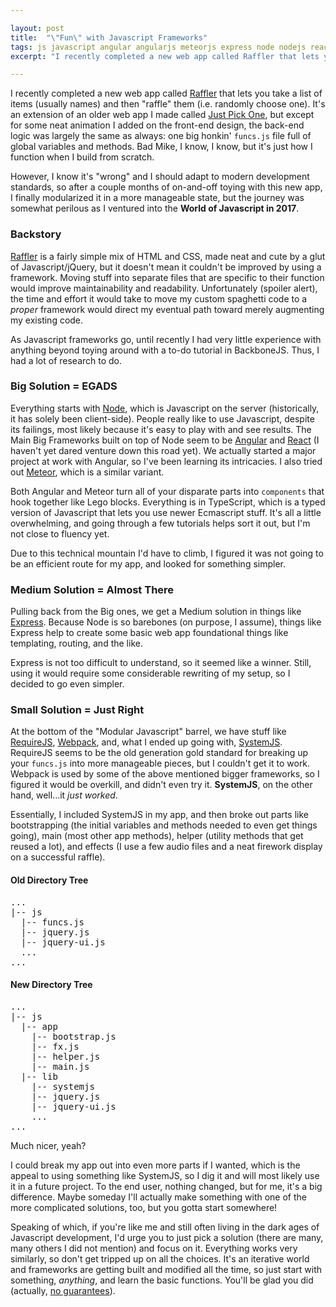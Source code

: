 ```yaml
---

layout: post
title:  "\"Fun\" with Javascript Frameworks"
tags: js javascript angular angularjs meteorjs express node nodejs reactjs framework systemjs webpack requirejs raffler typescript
excerpt: "I recently completed a new web app called Raffler that lets you take a list of items (usually names) and then 'raffle' them (i.e. randomly choose one)."

---
```


I recently completed a new web app called [Raffler](https://raffler.codana.me) that lets you take a list of items (usually names) and then "raffle" them (i.e. randomly choose one). It's an extension of an older web app I made called [Just Pick One](https://codaname.neb.host/jpo), but except for some neat animation I added on the front-end design, the back-end logic was largely the same as always: one big honkin' `funcs.js` file full of global variables and methods. Bad Mike, I know, I know, but it's just how I function when I build from scratch.

However, I know it's "wrong" and I should adapt to modern development standards, so after a couple months of on-and-off toying with this new app, I finally modularized it in a more manageable state, but the journey was somewhat perilous as I ventured into the **World of Javascript in 2017**.

<!--more-->

### Backstory

[Raffler](https://raffler.codana.me) is a fairly simple mix of HTML and CSS, made neat and cute by a glut of Javascript/jQuery, but it doesn't mean it couldn't be improved by using a framework. Moving stuff into separate files that are specific to their function would improve maintainability and readability. Unfortunately (spoiler alert), the time and effort it would take to move my custom spaghetti code to a *proper* framework would direct my eventual path toward merely augmenting my existing code.

As Javascript frameworks go, until recently I had very little experience with anything beyond toying around with a to-do tutorial in BackboneJS. Thus, I had a lot of research to do.

### Big Solution = EGADS

Everything starts with [Node](https://nodejs.org), which is Javascript on the server (historically, it has solely been client-side). People really like to use Javascript, despite its failings, most likely because it's easy to play with and see results. The Main Big Frameworks built on top of Node seem to be [Angular](https://angular.io) and [React](https://facebook.github.io/react/) (I haven't yet dared venture down this road yet). We actually started a major project at work with Angular, so I've been learning its intricacies. I also tried out [Meteor](https://meteor.com), which is a similar variant.

Both Angular and Meteor turn all of your disparate parts into `components` that hook together like Lego blocks. Everything is in TypeScript, which is a typed version of Javascript that lets you use newer Ecmascript stuff. It's all a little overwhelming, and going through a few tutorials helps sort it out, but I'm not close to fluency yet.

Due to this technical mountain I'd have to climb, I figured it was not going to be an efficient route for my app, and looked for something simpler.

### Medium Solution = Almost There

Pulling back from the Big ones, we get a Medium solution in things like [Express](https://expressjs.com). Because Node is so barebones (on purpose, I assume), things like Express help to create some basic web app foundational things like templating, routing, and the like.

Express is not too difficult to understand, so it seemed like a winner. Still, using it would require some considerable rewriting of my setup, so I decided to go even simpler.

### Small Solution = Just Right

At the bottom of the "Modular Javascript" barrel, we have stuff like [RequireJS](https://requirejs.org), [Webpack](https://webpack.github.io), and, what I ended up going with, [SystemJS](https://github.com/systemjs/systemjs). RequireJS seems to be the old generation gold standard for breaking up your `funcs.js` into more manageable pieces, but I couldn't get it to work. Webpack is used by some of the above mentioned bigger frameworks, so I figured it would be overkill, and didn't even try it. **SystemJS**, on the other hand, well...it *just worked*.

Essentially, I included SystemJS in my app, and then broke out parts like bootstrapping (the initial variables and methods needed to even get things going), main (most other app methods), helper (utility methods that get reused a lot), and effects (I use a few audio files and a neat firework display on a successful raffle).

#### Old Directory Tree

<pre>
...
|-- js
  |-- funcs.js
  |-- jquery.js
  |-- jquery-ui.js
  ...
...
</pre>

#### New Directory Tree

<pre>
...
|-- js
  |-- app
    |-- bootstrap.js
    |-- fx.js
    |-- helper.js
    |-- main.js
  |-- lib
    |-- systemjs
    |-- jquery.js
    |-- jquery-ui.js
    ...
...
</pre>

Much nicer, yeah?

I could break my app out into even more parts if I wanted, which is the appeal to using something like SystemJS, so I dig it and will most likely use it in a future project. To the end user, nothing changed, but for me, it's a big difference. Maybe someday I'll actually make something with one of the more complicated solutions, too, but you gotta start somewhere!

Speaking of which, if you're like me and still often living in the dark ages of Javascript development, I'd urge you to just pick a solution (there are many, many others I did not mention) and focus on it. Everything works very similarly, so don't get tripped up on all the choices. It's an iterative world and frameworks are getting built and modified all the time, so just start with something, *anything*, and learn the basic functions. You'll be glad you did (actually, [no guarantees](https://hackernoon.com/how-it-feels-to-learn-javascript-in-2016-d3a717dd577f)).
